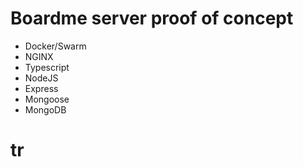 # Boardme server proof of concept
- Docker/Swarm
- NGINX
- Typescript
- NodeJS
- Express
- Mongoose
- MongoDB

# tr
